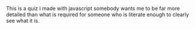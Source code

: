 This is a quiz i made with javascript
somebody wants me to be far more detailed than what is required for someone who is literate enough to clearly see what it is.

